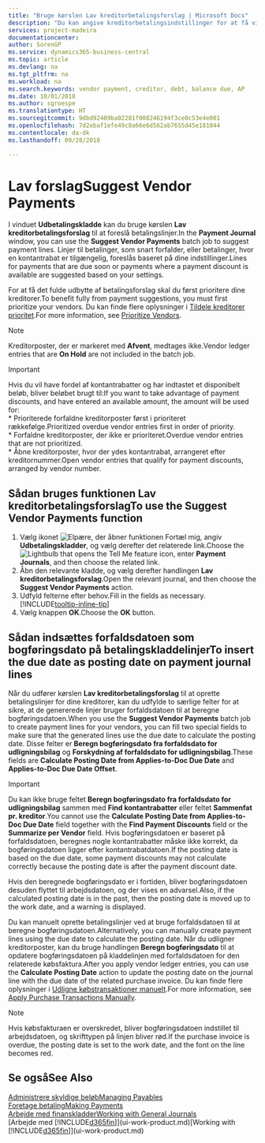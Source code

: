 ```yaml
---
title: "Bruge kørslen Lav kreditorbetalingsforslag | Microsoft Docs"
description: "Du kan angive kreditorbetalingsindstillinger for at få vist forslag eller forslag til betalinger, der forfalder snart, eller hvor en rabat er tilgængelig."
services: project-madeira
documentationcenter: 
author: SorenGP
ms.service: dynamics365-business-central
ms.topic: article
ms.devlang: na
ms.tgt_pltfrm: na
ms.workload: na
ms.search.keywords: vendor payment, creditor, debt, balance due, AP
ms.date: 10/01/2018
ms.author: sgroespe
ms.translationtype: HT
ms.sourcegitcommit: 9dbd92409ba02281f008246194f3ce0c53e4e001
ms.openlocfilehash: 7d2ebaf1efe49c8a66e6d562ab7655d45e181044
ms.contentlocale: da-dk
ms.lasthandoff: 09/28/2018

---
```

# <a name="suggest-vendor-payments"></a><span data-ttu-id="9a9a0-103">Lav forslag</span><span class="sxs-lookup"><span data-stu-id="9a9a0-103">Suggest Vendor Payments</span></span>
<span data-ttu-id="9a9a0-104">I vinduet **Udbetalingskladde** kan du bruge kørslen **Lav kreditorbetalingsforslag** til at foreslå betalingslinjer.</span><span class="sxs-lookup"><span data-stu-id="9a9a0-104">In the **Payment Journal** window, you can use the **Suggest Vendor Payments** batch job to suggest payment lines.</span></span> <span data-ttu-id="9a9a0-105">Linjer til betalinger, som snart forfalder, eller betalinger, hvor en kontantrabat er tilgængelig, foreslås baseret på dine indstillinger.</span><span class="sxs-lookup"><span data-stu-id="9a9a0-105">Lines for payments that are due soon or payments where a payment discount is available are suggested based on your settings.</span></span>

<span data-ttu-id="9a9a0-106">For at få det fulde udbytte af betalingsforslag skal du først prioritere dine kreditorer.</span><span class="sxs-lookup"><span data-stu-id="9a9a0-106">To benefit fully from payment suggestions, you must first prioritize your vendors.</span></span> <span data-ttu-id="9a9a0-107">Du kan finde flere oplysninger i [Tildele kreditorer prioritet](purchasing-how-prioritize-vendors.md).</span><span class="sxs-lookup"><span data-stu-id="9a9a0-107">For more information, see [Prioritize Vendors](purchasing-how-prioritize-vendors.md).</span></span>  

> [!NOTE]  
> <span data-ttu-id="9a9a0-108">Kreditorposter, der er markeret med **Afvent**, medtages ikke.</span><span class="sxs-lookup"><span data-stu-id="9a9a0-108">Vendor ledger entries that are **On Hold** are not included in the batch job.</span></span>  

> [!IMPORTANT]  
>   <span data-ttu-id="9a9a0-109">Hvis du vil have fordel af kontantrabatter og har indtastet et disponibelt beløb, bliver beløbet brugt til:</span><span class="sxs-lookup"><span data-stu-id="9a9a0-109">If you want to take advantage of payment discounts, and have entered an available amount, the amount will be used for:</span></span>  
    * <span data-ttu-id="9a9a0-110">Prioriterede forfaldne kreditorposter først i prioriteret rækkefølge.</span><span class="sxs-lookup"><span data-stu-id="9a9a0-110">Prioritized overdue vendor entries first in order of priority.</span></span>   
    * <span data-ttu-id="9a9a0-111">Forfaldne kreditorposter, der ikke er prioriteret.</span><span class="sxs-lookup"><span data-stu-id="9a9a0-111">Overdue vendor entries that are not prioritized.</span></span>  
    * <span data-ttu-id="9a9a0-112">Åbne kreditorposter, hvor der ydes kontantrabat, arrangeret efter kreditornummer.</span><span class="sxs-lookup"><span data-stu-id="9a9a0-112">Open vendor entries that qualify for payment discounts, arranged by vendor number.</span></span>  

## <a name="to-use-the-suggest-vendor-payments-function"></a><span data-ttu-id="9a9a0-113">Sådan bruges funktionen Lav kreditorbetalingsforslag</span><span class="sxs-lookup"><span data-stu-id="9a9a0-113">To use the Suggest Vendor Payments function</span></span>
1. <span data-ttu-id="9a9a0-114">Vælg ikonet ![Elpære, der åbner funktionen Fortæl mig](media/ui-search/search_small.png "Fortæl mig, hvad du vil foretage dig"), angiv **Udbetalingskladder**, og vælg derefter det relaterede link.</span><span class="sxs-lookup"><span data-stu-id="9a9a0-114">Choose the ![Lightbulb that opens the Tell Me feature](media/ui-search/search_small.png "Tell me what you want to do") icon, enter **Payment Journals**, and then choose the related link.</span></span>  
2. <span data-ttu-id="9a9a0-115">Åbn den relevante kladde, og vælg derefter handlingen **Lav kreditorbetalingsforslag**.</span><span class="sxs-lookup"><span data-stu-id="9a9a0-115">Open the relevant journal, and then choose the **Suggest Vendor Payments** action.</span></span>  
3. <span data-ttu-id="9a9a0-116">Udfyld felterne efter behov.</span><span class="sxs-lookup"><span data-stu-id="9a9a0-116">Fill in the fields as necessary.</span></span> [!INCLUDE[tooltip-inline-tip](includes/tooltip-inline-tip_md.md)]  
4. <span data-ttu-id="9a9a0-117">Vælg knappen **OK**.</span><span class="sxs-lookup"><span data-stu-id="9a9a0-117">Choose the **OK** button.</span></span>  

## <a name="to-insert-the-due-date-as-posting-date-on-payment-journal-lines"></a><span data-ttu-id="9a9a0-118">Sådan indsættes forfaldsdatoen som bogføringsdato på betalingskladdelinjer</span><span class="sxs-lookup"><span data-stu-id="9a9a0-118">To insert the due date as posting date on payment journal lines</span></span>
<span data-ttu-id="9a9a0-119">Når du udfører kørslen **Lav kreditorbetalingsforslag** til at oprette betalingslinjer for dine kreditorer, kan du udfylde to særlige felter for at sikre, at de genererede linjer bruger forfaldsdatoen til at beregne bogføringsdatoen.</span><span class="sxs-lookup"><span data-stu-id="9a9a0-119">When you use the **Suggest Vendor Payments** batch job to create payment lines for your vendors, you can fill two special fields to make sure that the generated lines use the due date to calculate the posting date.</span></span> <span data-ttu-id="9a9a0-120">Disse felter er **Beregn bogføringsdato fra forfaldsdato for udligningsbilag** og **Forskydning af forfaldsdato for udligningsbilag**.</span><span class="sxs-lookup"><span data-stu-id="9a9a0-120">These fields are **Calculate Posting Date from Applies-to-Doc Due Date** and **Applies-to-Doc Due Date Offset**.</span></span>  

> [!IMPORTANT]  
>   <span data-ttu-id="9a9a0-121">Du kan ikke bruge feltet **Beregn bogføringsdato fra forfaldsdato for udligningsbilag** sammen med **Find kontantrabatter** eller feltet **Sammenfat pr. kreditor**.</span><span class="sxs-lookup"><span data-stu-id="9a9a0-121">You cannot use the **Calculate Posting Date from Applies-to-Doc Due Date** field together with the **Find Payment Discounts** field or the **Summarize per Vendor** field.</span></span> <span data-ttu-id="9a9a0-122">Hvis bogføringsdatoen er baseret på forfaldsdatoen, beregnes nogle kontantrabatter måske ikke korrekt, da bogføringsdatoen ligger efter kontantrabatdatoen.</span><span class="sxs-lookup"><span data-stu-id="9a9a0-122">If the posting date is based on the due date, some payment discounts may not calculate correctly because the posting date is after the payment discount date.</span></span>  

<span data-ttu-id="9a9a0-123">Hvis den beregnede bogføringsdato er i fortiden, bliver bogføringsdatoen desuden flyttet til arbejdsdatoen, og der vises en advarsel.</span><span class="sxs-lookup"><span data-stu-id="9a9a0-123">Also, if the calculated posting date is in the past, then the posting date is moved up to the work date, and a warning is displayed.</span></span>  

<span data-ttu-id="9a9a0-124">Du kan manuelt oprette betalingslinjer ved at bruge forfaldsdatoen til at beregne bogføringsdatoen.</span><span class="sxs-lookup"><span data-stu-id="9a9a0-124">Alternatively, you can manually create payment lines using the due date to calculate the posting date.</span></span> <span data-ttu-id="9a9a0-125">Når du udligner kreditorposter, kan du bruge handlingen **Beregn bogføringsdato** til at opdatere bogføringsdatoen på kladdelinjen med forfaldsdatoen for den relaterede købsfaktura.</span><span class="sxs-lookup"><span data-stu-id="9a9a0-125">After you apply vendor ledger entries, you can use the **Calculate Posting Date** action to update the posting date on the journal line with the due date of the related purchase invoice.</span></span> <span data-ttu-id="9a9a0-126">Du kan finde flere oplysninger i [Udligne købstransaktioner manuelt](payables-how-apply-purchase-transactions-manually.md).</span><span class="sxs-lookup"><span data-stu-id="9a9a0-126">For more information, see [Apply Purchase Transactions Manually](payables-how-apply-purchase-transactions-manually.md).</span></span>  

> [!NOTE]  
>   <span data-ttu-id="9a9a0-127">Hvis købsfakturaen er overskredet, bliver bogføringsdatoen indstillet til arbejdsdatoen, og skrifttypen på linjen bliver rød.</span><span class="sxs-lookup"><span data-stu-id="9a9a0-127">If the purchase invoice is overdue, the posting date is set to the work date, and the font on the line becomes red.</span></span>  

## <a name="see-also"></a><span data-ttu-id="9a9a0-128">Se også</span><span class="sxs-lookup"><span data-stu-id="9a9a0-128">See Also</span></span>
[<span data-ttu-id="9a9a0-129">Administrere skyldige beløb</span><span class="sxs-lookup"><span data-stu-id="9a9a0-129">Managing Payables</span></span>](payables-manage-payables.md)  
[<span data-ttu-id="9a9a0-130">Foretage betaling</span><span class="sxs-lookup"><span data-stu-id="9a9a0-130">Making Payments</span></span>](payables-make-payments.md)  
[<span data-ttu-id="9a9a0-131">Arbejde med finanskladder</span><span class="sxs-lookup"><span data-stu-id="9a9a0-131">Working with General Journals</span></span>](ui-work-general-journals.md)  
<span data-ttu-id="9a9a0-132">[Arbejde med [!INCLUDE[d365fin](includes/d365fin_md.md)]](ui-work-product.md)</span><span class="sxs-lookup"><span data-stu-id="9a9a0-132">[Working with [!INCLUDE[d365fin](includes/d365fin_md.md)]](ui-work-product.md)</span></span>  

